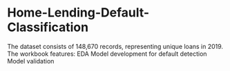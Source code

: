 # Home-Lending-Default-Classification
The dataset consists of 148,670 records, representing unique loans in 2019.  The workbook features:  EDA Model development for default detection Model validation

